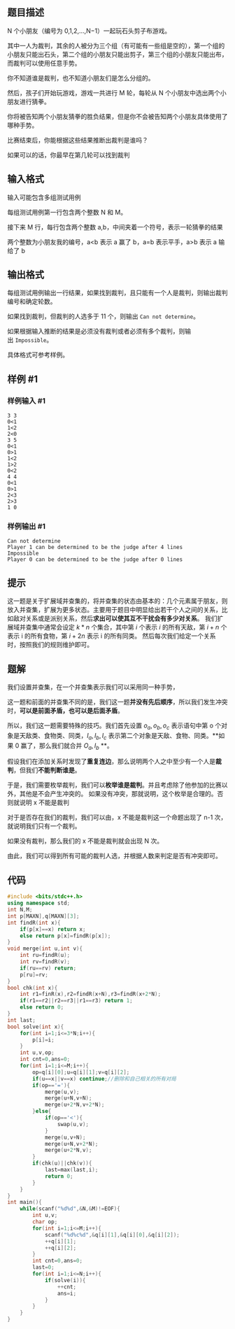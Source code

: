 ## 题目描述
N 个小朋友（编号为 0,1,2,…,N−1）一起玩石头剪子布游戏。

其中一人为裁判，其余的人被分为三个组（有可能有一些组是空的），第一个组的小朋友只能出石头，第二个组的小朋友只能出剪子，第三个组的小朋友只能出布，而裁判可以使用任意手势。

你不知道谁是裁判，也不知道小朋友们是怎么分组的。

然后，孩子们开始玩游戏，游戏一共进行 M 轮，每轮从 N 个小朋友中选出两个小朋友进行猜拳。

你将被告知两个小朋友猜拳的胜负结果，但是你不会被告知两个小朋友具体使用了哪种手势。

比赛结束后，你能根据这些结果推断出裁判是谁吗？

如果可以的话，你最早在第几轮可以找到裁判

## 输入格式
输入可能包含多组测试用例

每组测试用例第一行包含两个整数 N 和 M。

接下来 M 行，每行包含两个整数 a,b，中间夹着一个符号，表示一轮猜拳的结果

两个整数为小朋友我的编号，a<b 表示 a 赢了 b，a=b 表示平手，a>b 表示 a 输给了 b


## 输出格式

每组测试用例输出一行结果，如果找到裁判，且只能有一个人是裁判，则输出裁判编号和确定轮数。

如果找到裁判，但裁判的人选多于 11 个，则输出 `Can not determine`。

如果根据输入推断的结果是必须没有裁判或者必须有多个裁判，则输出 `Impossible`。

具体格式可参考样例。

## 样例 #1

### 样例输入 #1

```
3 3
0<1
1<2
2<0
3 5
0<1
0>1
1<2
1>2
0<2
4 4
0<1
0>1
2<3
2>3
1 0
```

### 样例输出 #1

```
Can not determine
Player 1 can be determined to be the judge after 4 lines
Impossible
Player 0 can be determined to be the judge after 0 lines
```

## 提示
这一题是关于扩展域并查集的，将并查集的状态由基本的：几个元素属于朋友，则放入并查集，扩展为更多状态。主要用于题目中明显给出若干个人之间的关系，比如敌对关系或是派别关系，然后**求出可以使其互不干扰会有多少对关系**。
我们扩展域并查集中通常会设定 $k*n$ 个集合，其中第 $i$ 个表示 $i$ 的所有天敌，第 $i+n$ 个表示 i 的所有食物，第 $i+2n$ 表示 i 的所有同类。
然后每次我们给定一个关系时，按照我们的规则维护即可。



## 题解
我们设置并查集，在一个并查集表示我们可以采用同一种手势，


这一题和前面的并查集不同的是，我们这一题**并没有先后顺序**，所以我们发生冲突时，**可以是前面矛盾，也可以是后面矛盾**。

所以，我们这一题需要特殊的技巧。我们首先设置 $o_{a},o_{b},o_{c}$ 表示语句中第 o 个对象是天敌类、食物类、同类，$I_{a},I_{b},I_{c}$ 表示第二个对象是天敌、食物、同类。**如果 0 赢了，那么我们就合并 $O_{a},I_{b}$ **。

假设我们在添加关系时发现了**重复连边**，那么说明两个人之中至少有一个人是**裁判**，但我们**不能判断谁是**。

于是，我们需要枚举裁判，我们可以**枚举谁是裁判**。并且考虑除了他参加的比赛以外，其他是不会产生冲突的。
如果没有冲突，那就说明，这个枚举是合理的。否则就说明 x 不能是裁判

对于是否存在我们的裁判，我们可以由，x 不能是裁判这一个命题出现了 n-1 次，就说明我们只有一个裁判。

如果没有裁判，那么我们的 x 不能是裁判就会出现 N 次。


由此，我们可以得到所有可能的裁判人选，并根据人数来判定是否有冲突即可。



## 代码
```cpp
#include <bits/stdc++.h>
using namespace std;
int N,M;
int p[MAXN],q[MAXN][3];
int findR(int x){
	if(p[x]==x) return x;
	else return p[x]=findR(p[x]); 
}
void merge(int u,int v){
	int ru=findR(u);
	int rv=findR(v);
	if(ru==rv) return;
	p[ru]=rv;
}
bool chk(int x){
	int r1=finR(x),r2=findR(x+N),r3=findR(x+2*N);
	if(r1==r2||r2==r3||r1==r3) return 1;
	else return 0;
}
int last;
bool solve(int x){
	for(int i=1;i<=3*N;i++){
		p[i]=i;
	}
	int u,v,op;
	int cnt=0,ans=0;
	for(int i=1;i<=M;i++){
		op=q[i][0];u=q[i][1];v=q[i][2];
		if(u==x||v==x) continue;//删除和自己相关的所有对局
		if(op=='='){
			merge(u,v);
			merge(u+N,v+N);
			merge(u+2*N,v+2*N);
		}else{
			if(op=='<'){
				swap(u,v);
			}
			merge(u,v+N);
			merge(u+N,v+2*N);
			merge(u+2*N,v);
		}
		if(chk(u)||chk(v)){
			last=max(last,i);
			return 0;
		}
	}
}
int main(){
	while(scanf("%d%d",&N,&M)!=EOF){
		int u,v;
		char op;
		for(int i=1;i<=M;i++){
			scanf("%d%c%d",&q[i][1],&q[i][0],&q[i][2]);
			++q[i][1];
			++q[i][2];
		}
		int cnt=0,ans=0;
		last=0;
		for(int i=1;i<=N;i++){
			if(solve(i)){
				++cnt;
				ans=i;
			}
		}
	}
} 

```